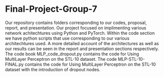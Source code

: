 # Final-Project-Group-7

Our repository contains folders corresponding to our codes, proposal, report, and presentation. Our project focused on implimenting various network achitechtures using Python and PyTorch. Within the code section we have python scripts that use corresponding to our various architechtures used. A more detailed account of the architectures as well as our results can be seen in the report and presentation sections respectively. 
 The code book MLP_code_dropout.py contains the code for Using MultiLayer Perceptron on the STL-10 dataset.
 The code MLP-STL-10-FINAL.py contains the code for Using MultiLayer Perceptron on the STL-10 dataset with the introduction of dropout nodes. 
